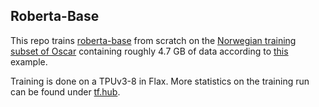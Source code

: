 ## Roberta-Base

This repo trains [roberta-base](https://huggingface.co/roberta-base) from scratch on the [Norwegian training subset of Oscar](https://oscar-corpus.com/) containing roughly 4.7 GB of data according to [this](https://github.com/huggingface/transformers/tree/master/examples/flax/language-modeling) example.

Training is done on a TPUv3-8 in Flax. More statistics on the training run can be found under [tf.hub](https://tensorboard.dev/experiment/GdYmdak2TWeVz0DDRYOrrg).
